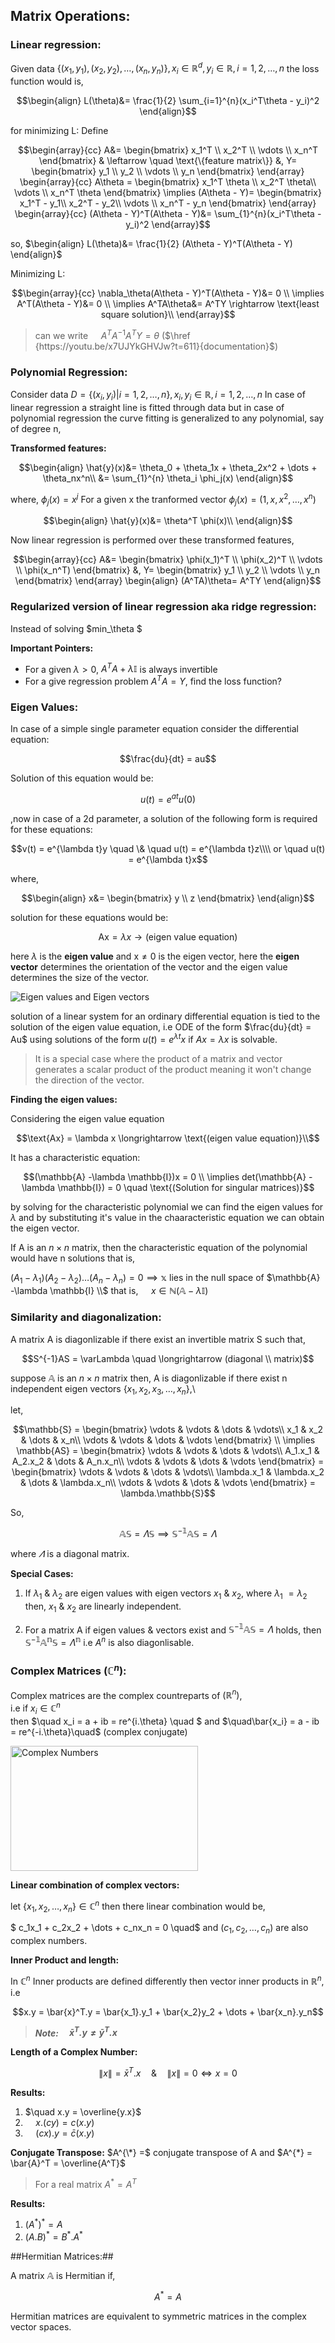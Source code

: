 ## Matrix Operations:

### Linear regression:

Given data $\{(x_1, y_1), (x_2, y_2), \dots, (x_n, y_n)\}, x_i \in \mathbb{R}^d, y_i \in \mathbb{R},   i= 1,2,\dots, n$ the loss function would is,

```math
\begin{align}
L(\theta)&= \frac{1}{2} \sum_{i=1}^{n}(x_i^T\theta - y_i)^2
\end{align}
```
for minimizing L: Define 
```math
\begin{array}{cc}
A&= \begin{bmatrix}
x_1^T \\
x_2^T \\
\vdots
\\ x_n^T
\end{bmatrix}
& \leftarrow \quad \text{\{feature matrix\}}
&, Y=
\begin{bmatrix}
y_1 \\
y_2 \\
\vdots
\\ y_n
\end{bmatrix}
\end{array}
\begin{array}{cc}
A\theta = \begin{bmatrix}
x_1^T \theta \\
x_2^T \theta\\
\vdots
\\ x_n^T \theta
\end{bmatrix} \implies 
(A\theta - Y)= \begin{bmatrix}
x_1^T - y_1\\
x_2^T - y_2\\
\vdots
\\ x_n^T - y_n
\end{bmatrix}
\end{array}

\begin{array}{cc}
(A\theta - Y)^T(A\theta - Y)&=  \sum_{1}^{n}(x_i^T\theta - y_i)^2
\end{array}
```
so, $\begin{align}
L(\theta)&= \frac{1}{2} (A\theta - Y)^T(A\theta - Y)
\end{align}$

Minimizing L:
```math
\begin{array}{cc}
\nabla_\theta(A\theta - Y)^T(A\theta - Y)&= 0 \\
\implies A^T(A\theta - Y)&= 0 \\
\implies A^TA\theta&= A^TY \rightarrow \text{least square solution}\\
\end{array}
```
>   can we write $\quad A^TA^{-1} A^TY = \theta$     ($\href {https://youtu.be/x7UJYkGHVJw?t=611}{documentation}$)

### Polynomial Regression:

Consider data $D = \{(x_i, y_i) | i = 1,2,\dots, n\} , x_i, y_i \in \mathbb{R},   i= 1,2,\dots, n$
In case of linear regression a straight line is fitted through data but in case of polynomial regression the curve fitting is generalized to any polynomial, say of degree n,

**Transformed features:**
```math
\begin{align}
\hat{y}(x)&= \theta_0 + \theta_1x + \theta_2x^2 + \dots + \theta_nx^n\\
&= \sum_{1}^{n} \theta_i \phi_j(x)    
\end{align}
```

where, $\phi_j(x) = x^j$
For a given x the tranformed vector $\phi_j(x) = (1, x, x^2, \dots,x^n)$  

```math
\begin{align}
\hat{y}(x)&= \theta^T \phi(x)\\
\end{align}
```
Now linear regression is performed over these transformed features,


```math
\begin{array}{cc}
A&= \begin{bmatrix}
\phi(x_1)^T \\
\phi(x_2)^T \\
\vdots
\\ \phi(x_n^T)
\end{bmatrix}
&, Y=
\begin{bmatrix}
y_1 \\
y_2 \\
\vdots
\\ y_n
\end{bmatrix}
\end{array}




\begin{align}
(A^TA)\theta= A^TY
\end{align}
```

### Regularized version of linear regression aka ridge regression:

Instead of solving $min_\theta $

**Important Pointers:**

-   For a given $\lambda > 0$, $A^TA + \lambda\mathbb{I}$ is always invertible
-   For a give regression problem $A^TA = Y$, find the loss function?

### Eigen Values:

In case of a simple single parameter equation consider the differential equation:

```math
\frac{du}{dt} = au
```
Solution of this equation would be:

```math
u(t) = e^{at}u(0)
```
,now in case of a 2d parameter, a solution of the following form is required for these equations:

```math
v(t) = e^{\lambda t}y \quad \& \quad u(t) = e^{\lambda t}z\\\\

or \quad u(t) = e^{\lambda t}x
```
where,

```math
\begin{align}
x&= \begin{bmatrix}
y \\ z
\end{bmatrix}
\end{align}
```
solution for these equations would be:

```math
\text{Ax} = \lambda x \longrightarrow \text{(eigen value equation)}
```
here $\lambda$ is the **eigen value** and $\text{x}\neq0$ is the eigen vector, here the **eigen vector** determines the orientation of the vector and the eigen value determines the size of the vector.

![Eigen values and Eigen vectors](image-1.png)

 solution of a linear system for an ordinary differential equation is tied to the solution of the eigen value equation, i.e ODE of the form $\frac{du}{dt} = Au$ using solutions of the form $u(t) = e^{\lambda t} x$ if $Ax = \lambda x$ is solvable.


> It is a special case where the product of a matrix and vector generates a scalar product of the product meaning it won't change the direction of the vector.

**Finding the eigen values:**

Considering the eigen value equation 

```math
\text{Ax} = \lambda x \longrightarrow \text{(eigen value equation)}\\
```
It has a characteristic equation:

```math
(\mathbb{A} -\lambda \mathbb{I})x = 0 \\
\implies det(\mathbb{A} -\lambda \mathbb{I}) = 0 \quad \text{(Solution for singular matrices)}
```
by solving for the characteristic polynomial we can find the eigen values for $\lambda$ and by substituting it's value in the chaaracteristic equation we can obtain the eigen vector.

If A is an $n \times n$ matrix, then the characteristic equation of the polynomial would have n solutions that is,

$(A_1 - \lambda_1)(A_2 - \lambda_2)\dots(A_n - \lambda_n)=0 \implies \mathbb{x}$ lies in the null space of $\mathbb{A} -\lambda \mathbb{I} \\$ that is, $\quad x \in \mathbb{N}(\mathbb{A} -\lambda \mathbb{I})$

### Similarity and diagonalization:

A matrix A is diagonlizable if there exist an invertible matrix S such that,

```math
S^{-1}AS = \varLambda \quad \longrightarrow (diagonal \\ matrix)
```
suppose $\mathbb{A}$ is an $n \times n$ matrix then, A is diagonlizable if there exist n independent eigen vectors $\{x_1, x_2, x_3,\dots, x_n\}$,\\

let, 

```math
\mathbb{S} = \begin{bmatrix}
\vdots & \vdots & \dots & \vdots\\
x_1 & x_2 & \dots & x_n\\
\vdots & \vdots & \dots & \vdots
\end{bmatrix} \\
\implies \mathbb{AS} = \begin{bmatrix}
\vdots & \vdots & \dots & \vdots\\
A_1.x_1 & A_2.x_2 & \dots & A_n.x_n\\
\vdots & \vdots & \dots & \vdots
\end{bmatrix} =  \begin{bmatrix}
\vdots & \vdots & \dots & \vdots\\
\lambda.x_1 & \lambda.x_2 & \dots & \lambda.x_n\\
\vdots & \vdots & \dots & \vdots
\end{bmatrix} = \lambda.\mathbb{S}
```

So,
 ```math
 \mathbb{AS} = \mathbb{\varLambda S} \implies \mathbb{S^{-1}AS} = \mathbb{\varLambda}
 ```
where  $\varLambda$ is a diagonal matrix.

**Special Cases:**

1.  If $\lambda_1\ \&\ \lambda_2$ are eigen values with eigen vectors $x_1\ \& \ x_2$, where $\lambda_1\ = \lambda_2$ then, $x_1\ \& \ x_2$ are linearly independent.

2.  For a matrix A if eigen values & vectors exist and $\mathbb{S^{-1}AS} = \mathbb{\varLambda}$ holds, then $\mathbb{S^{-1}A^{n}S} = \mathbb{\varLambda^{n}}$ i.e $A^n$ is also diagonlisable.


### Complex Matrices $(\mathbb{C}^n)$:

Complex matrices are the complex countreparts of $(\mathbb{R}^n)$,  
i.e if $x_i \in \mathbb{C}^n$  
then $\quad x_i = a + ib = re^{i.\theta} \quad $ and $\quad\bar{x_i} = a - ib = re^{-i.\theta}\quad$ (complex conjugate)  

<img src="image-2.png" alt="Complex Numbers" width="300" height="200" style="vertical-align: -moz-middle-with-baseline">

**Linear combination of complex vectors:**

let $\{x_1, x_2, \dots, x_n\} \in \mathbb{C}^n$ then there linear combination would be,  

$ c_1x_1 + c_2x_2 + \dots +  c_nx_n = 0 \quad$ and $(c_1, c_2,\dots ,c_n )$ are also complex numbers.

**Inner Product and length:**

In $\mathbb{C}^n$ Inner products are defined differently then vector inner products in $\mathbb{R}^n$, i.e  
  
```math
x.y = \bar{x}^T.y =  \bar{x_1}.y_1 + \bar{x_2}y_2 + \dots +  \bar{x_n}.y_n
```

> ***Note:$\quad \bar{x}^T.y \neq \bar{y}^T.x$***

**Length of a Complex Number:**
```math
\lVert x \rVert = \bar{x}^T.x \quad \& \quad \lVert x \rVert = 0 \iff x = 0
```
**Results:**

1.  $\quad x.y = \overline{y.x}$
2.  $\quad x.(cy) = c(x.y)$
3.  $\quad (cx).y = \bar{c} (x.y)$

**Conjugate Transpose:** 
$A^{\*} =$ conjugate transpose of A and $A^{*} = \bar{A}^T = \overline{A^T}$  
  
> For a real matrix $A^{*} = A^T$

**Results:**
1. $(A^{*})^{*} = A$
2. $(A.B)^{*} = B^{*}.A^{*}$

##Hermitian Matrices:##

A matrix $\mathbb{A}$ is Hermitian if,  
```math
A^{*} = A
```

Hermitian matrices are equivalent to symmetric matrices in the complex vector spaces.  

